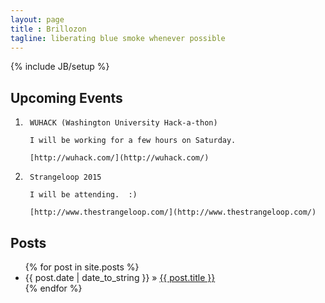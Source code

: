 ```yaml
---
layout: page
title : Brillozon
tagline: liberating blue smoke whenever possible
---
```

{% include JB/setup %}

## Upcoming Events

1.      WUHACK (Washington University Hack-a-thon)

        I will be working for a few hours on Saturday.

        [http://wuhack.com/](http://wuhack.com/)

2.      Strangeloop 2015

        I will be attending.  :)

        [http://www.thestrangeloop.com/](http://www.thestrangeloop.com/)

## Posts
<ul class="posts">
  {% for post in site.posts %}
    <li><span>{{ post.date | date_to_string }}</span> &raquo; <a href="{{ BASE_PATH }}{{ post.url }}">{{ post.title }}</a></li>
  {% endfor %}
</ul>

